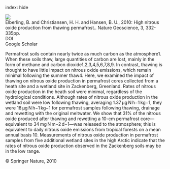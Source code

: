 index: hide

<div class="Citation">
    <div class="Citation-thumb CitationThumb-linked"  data-href="https://doi.org/10.1038/ngeo803">
      <img src="https://static.claimspace.cloud/climate-study-static/refs/thumbs/6/Elberling_et_al_2010-thumb.png" />
    </div>

  <div class="Citation-body">
    <div class="Citation-text">Elberling, B. and Christiansen, H. H. and Hansen, B. U., 2010: High nitrous oxide production from thawing permafrost.. <span class="Article-journal">Nature Geoscience, </span><span class="Article-volume">3, </span>332-335pp.</div>
    <div class="Citation-links">
      <div class="CitationLink" data-href="https://doi.org/10.1038/ngeo803">
        <div class="CitationLink-icon CitationLink-Doi"></div>
        <div class="CitationLink-text">DOI</div>
      </div>
      <div class="CitationLink" data-href="https://scholar.google.com/scholar?q=10.1038/ngeo803">
        <div class="CitationLink-icon CitationLink-Scholar"></div>
        <div class="CitationLink-text">Google Scholar</div>
      </div>
    </div>
  </div>
</div>

Permafrost soils contain nearly twice as much carbon as the atmosphere1. When these soils thaw, large quantities of carbon are lost, mainly in the form of methane and carbon dioxide1,2,3,4,5,6,7,8,9. In contrast, thawing is thought to have little impact on nitrous oxide emissions, which remain minimal following the summer thaw4. Here, we examined the impact of thawing on nitrous oxide production in permafrost cores collected from a heath site and a wetland site in Zackenberg, Greenland. Rates of nitrous oxide production in the heath soil were minimal, regardless of the hydrological conditions. Although rates of nitrous oxide production in the wetland soil were low following thawing, averaging 1.37 μg N h−1 kg−1, they were 18 μg N h−1 kg−1 for permafrost samples following thawing, drainage and rewetting with the original meltwater. We show that 31% of the nitrous oxide produced after thawing and rewetting a 10-cm permafrost core—equivalent to 34 mg N m−2 d−1—was released to the atmosphere; this is equivalent to daily nitrous oxide emissions from tropical forests on a mean annual basis 10. Measurements of nitrous oxide production in permafrost samples from five additional wetland sites in the high Arctic indicate that the rates of nitrous oxide production observed in the Zackenberg soils may be in the low range.

<div class="Citation-copy">
&copy; Springer Nature, 2010
</div>